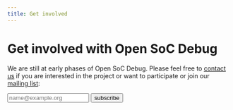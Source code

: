 ```yaml
---
title: Get involved
---
```


<h1>Get involved with Open SoC Debug</h1>

<p>We are still at early phases of Open SoC Debug. Please feel
free to <a href="mailto:stefan@wallentowitz.de">contact us</a>
if you are interested in the project or want to participate or
join our <a href="https://lists.librecores.org/listinfo/opensocdebug">mailing list</a>:</p>

<form class="form-inline center-block" action="https://lists.librecores.org/mailman/subscribe/opensocdebug" method="post">
    <input type="text" class="form-control" name="email" placeholder="name@example.org" />
    <button class="btn btn-primary fa fa-envelope" type="submit">
      subscribe
    </button>
</form>
